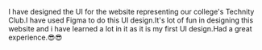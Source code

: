 I have designed the UI for the website representing our college's Technity Club.I have used Figma to do this UI design.It's lot of fun in designing this website and i have learned a lot in it as it is my first UI design.Had a great experience.😎😎
